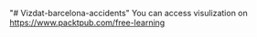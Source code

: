 "# Vizdat-barcelona-accidents" 
You can access visulization on https://www.packtpub.com/free-learning
